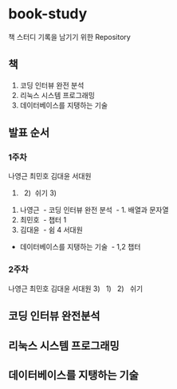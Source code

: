 # book-study

책 스터디 기록을 남기기 위한 Repository

## 책

1. 코딩 인터뷰 완전 분석
2. 리눅스 시스템 프로그래밍
3. 데이터베이스를 지탱하는 기술

## 발표 순서

### 1주차



나영근 최민호 김대윤 서대원
1)   2)  쉬기   3)

1. 나영근
  - 코딩 인터뷰 완전 분석
  - 1. 배열과 문자열
2. 최민호
  - 챕터 1
3. 김대윤
  - 쉼
4 서대원 
  - 데이터베이스를 지탱하는 기술
  - 1,2 챕터


### 2주차

나영근 최민호 김대윤 서대원
3)   1)   2)   쉬기

## 코딩 인터뷰 완전분석


## 리눅스 시스템 프로그래밍

## 데이터베이스를 지탱하는 기술

